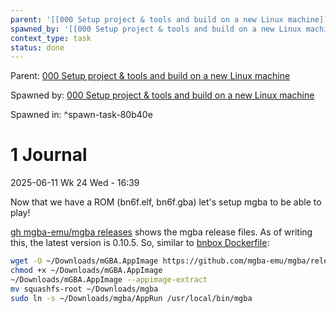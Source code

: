 ```yaml
---
parent: '[[000 Setup project & tools and build on a new Linux machine]]'
spawned_by: '[[000 Setup project & tools and build on a new Linux machine]]'
context_type: task
status: done
---
```


Parent: [000 Setup project & tools and build on a new Linux machine](../000%20Setup%20project%20&%20tools%20and%20build%20on%20a%20new%20Linux%20machine.md)

Spawned by: [000 Setup project & tools and build on a new Linux machine](../000%20Setup%20project%20&%20tools%20and%20build%20on%20a%20new%20Linux%20machine.md)

Spawned in: [<a name="spawn-task-80b40e" />^spawn-task-80b40e](../000%20Setup%20project%20&%20tools%20and%20build%20on%20a%20new%20Linux%20machine.md#spawn-task-80b40e)

# 1 Journal

2025-06-11 Wk 24 Wed - 16:39

Now that we have a ROM (bn6f.elf, bn6f.gba) let's setup mgba to be able to play!

[gh mgba-emu/mgba releases](http://github.com/mgba-emu/mgba/releases/) shows the mgba release files. As of writing this, the latest version is 0.10.5. So, similar to [bnbox Dockerfile](https://github.com/LanHikari22/bnbox/blob/main/Dockerfile):

````sh
wget -O ~/Downloads/mGBA.AppImage https://github.com/mgba-emu/mgba/releases/download/0.10.5/mGBA-0.10.5-appimage-x64.appimage
chmod +x ~/Downloads/mGBA.AppImage
~/Downloads/mGBA.AppImage --appimage-extract
mv squashfs-root ~/Downloads/mgba
sudo ln -s ~/Downloads/mgba/AppRun /usr/local/bin/mgba
````

